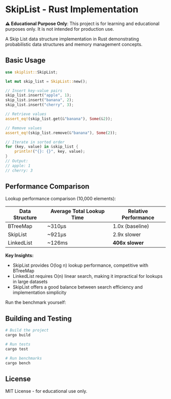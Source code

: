 # SkipList - Rust Implementation

**⚠️ Educational Purpose Only**: This project is for learning and educational purposes only. It is not intended for production use.

A Skip List data structure implementation in Rust demonstrating probabilistic data structures and memory management concepts.

## Basic Usage

```rust
use skiplist::SkipList;

let mut skip_list = SkipList::new();

// Insert key-value pairs
skip_list.insert("apple", 1);
skip_list.insert("banana", 2);
skip_list.insert("cherry", 3);

// Retrieve values
assert_eq!(skip_list.get(&"banana"), Some(&2));

// Remove values
assert_eq!(skip_list.remove(&"banana"), Some(2));

// Iterate in sorted order
for (key, value) in &skip_list {
    println!("{}: {}", key, value);
}
// Output:
// apple: 1
// cherry: 3
```

## Performance Comparison

Lookup performance comparison (10,000 elements):

| Data Structure | Average Total Lookup Time | Relative Performance |
| -------------- | ------------------------- | -------------------- |
| BTreeMap       | ~310µs                    | 1.0x (baseline)      |
| SkipList       | ~921µs                    | 2.9x slower          |
| LinkedList     | ~126ms                    | **406x slower**      |

**Key Insights:**

- SkipList provides O(log n) lookup performance, competitive with BTreeMap
- LinkedList requires O(n) linear search, making it impractical for lookups in large datasets
- SkipList offers a good balance between search efficiency and implementation simplicity

Run the benchmark yourself:

## Building and Testing

```bash
# Build the project
cargo build

# Run tests
cargo test

# Run benchmarks
cargo bench
```

## License

MIT License - for educational use only.

